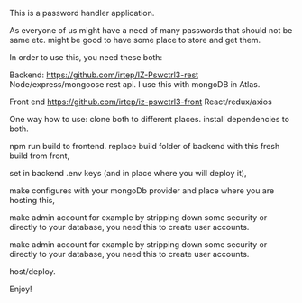 This is a password handler application.

As everyone of us might have a need of many passwords that should not be same etc. might be good to have some place to store and get them.

In order to use this, you need these both:

Backend:
https://github.com/irtep/IZ-Pswctrl3-rest
Node/express/mongoose rest api.
I use this with mongoDB in Atlas.

Front end
https://github.com/irtep/iz-pswctrl3-front
React/redux/axios

One way how to use:
clone both to different places.
install dependencies to both.

npm run build to frontend.
replace build folder of backend with this fresh build from front,

set in backend .env keys (and in place where you will deploy it),

make configures with your mongoDb provider and place where you are hosting this,

make admin account for example by stripping down some security or directly to your database, you need this to create user accounts.

make admin account for example by stripping down some security or directly to your database, you need this to create user accounts.

host/deploy.

Enjoy!
